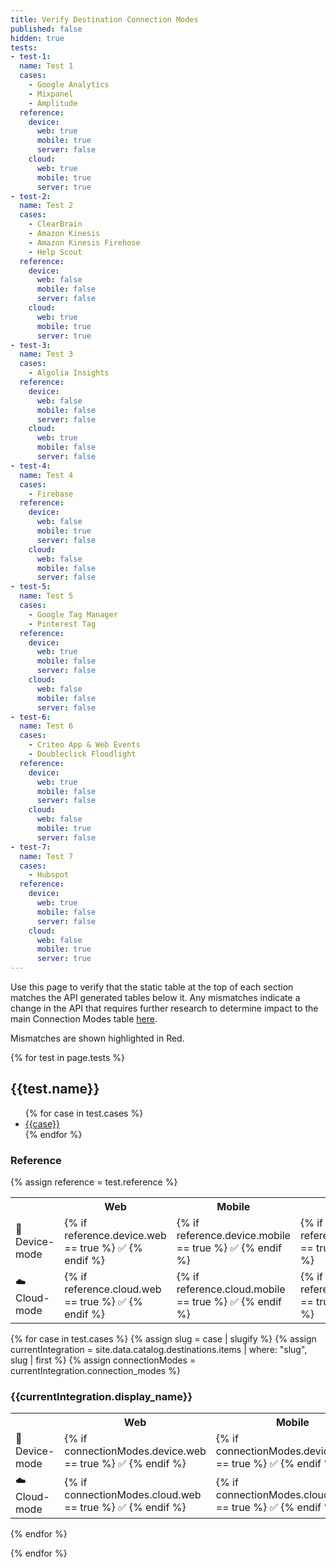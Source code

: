 ```yaml
---
title: Verify Destination Connection Modes
published: false
hidden: true
tests:
- test-1:
  name: Test 1
  cases:
    - Google Analytics
    - Mixpanel
    - Amplitude
  reference:
    device:
      web: true
      mobile: true
      server: false
    cloud:
      web: true
      mobile: true
      server: true
- test-2:
  name: Test 2
  cases:
    - ClearBrain
    - Amazon Kinesis
    - Amazon Kinesis Firehose
    - Help Scout
  reference:
    device:
      web: false
      mobile: false
      server: false
    cloud:
      web: true
      mobile: true
      server: true
- test-3:
  name: Test 3
  cases:
    - Algolia Insights
  reference:
    device:
      web: false
      mobile: false
      server: false
    cloud:
      web: true
      mobile: false
      server: false
- test-4:
  name: Test 4
  cases:
    - Firebase
  reference:
    device:
      web: false
      mobile: true
      server: false
    cloud:
      web: false
      mobile: false
      server: false
- test-5:
  name: Test 5
  cases:
    - Google Tag Manager
    - Pinterest Tag
  reference:
    device:
      web: true
      mobile: false
      server: false
    cloud:
      web: false
      mobile: false
      server: false
- test-6:
  name: Test 6
  cases:
    - Criteo App & Web Events
    - Doubleclick Floodlight
  reference:
    device:
      web: true
      mobile: false
      server: false
    cloud:
      web: false
      mobile: true
      server: false 
- test-7:
  name: Test 7
  cases:
    - Hubspot
  reference:
    device:
      web: true
      mobile: false
      server: false
    cloud:
      web: false
      mobile: true
      server: true 
---
```

Use this page to verify that the static table at the top of each section matches the API generated tables below it. Any mismatches indicate a change in the API that requires further research to determine impact to the main Connection Modes table [here](docs/connections/destinations/cmodes-compare/).

Mismatches are shown highlighted in Red.

{% for test in page.tests %}
<h2 id="{{test.name | slugify}}">{{test.name}}</h2>

<ul>
  {% for case in test.cases %} <li><a href="/docs/connections/destinations/catalog/{{case | slugify}}">{{case}}</a></li> {% endfor %}
</ul>

### Reference
{% assign reference = test.reference %}

<table>
  <tr>
    <th></th>
    <th>Web</th>
    <th>Mobile</th>
    <th>Server</th>
  </tr>
  <tr>
    <td>📱 Device-mode</td>
    <td>{% if reference.device.web == true %} ✅ {% endif %}</td>
    <td>{% if reference.device.mobile == true %} ✅ {% endif %}</td>
    <td>{% if reference.device.server == true %} ✅ {% endif %}</td>
  </tr>
  <tr>
    <td>☁️  Cloud-mode</td>
    <td>{% if reference.cloud.web == true %} ✅ {% endif %}</td>
    <td>{% if reference.cloud.mobile == true %} ✅ {% endif %}</td>
    <td>{% if reference.cloud.server == true %} ✅ {% endif %}</td>
  </tr>
</table>


{% for case in test.cases %}
{% assign slug = case | slugify %}
{% assign currentIntegration = site.data.catalog.destinations.items | where: "slug", slug | first %}
{% assign connectionModes = currentIntegration.connection_modes %}
<h3>{{currentIntegration.display_name}}</h3>
<table>
  <tr>
    <th></th>
    <th>Web</th>
    <th>Mobile</th>
    <th>Server</th>
  </tr>
  <tr>
    <td>📱 Device-mode</td>
    <td style="{% if connectionModes.device.web != reference.device.web %}background-color:rgba(255,0,0,.4){% endif %}">{% if connectionModes.device.web == true %} ✅ {% endif %}</td>
    <td style="{% if connectionModes.device.mobile != reference.device.mobile %}background-color:rgba(255,0,0,.4){% endif %}">{% if connectionModes.device.mobile == true %} ✅ {% endif %}</td>
    <td style="{% if connectionModes.device.server != reference.device.server %}background-color:rgba(255,0,0,.4){% endif %}">{% if connectionModes.device.server == true %} ✅ {% endif %}</td>
  </tr>
  <tr>
    <td>☁️  Cloud-mode</td>
    <td style="{% if connectionModes.cloud.web != reference.cloud.web %}background-color:rgba(255,0,0,.4){% endif %}">{% if connectionModes.cloud.web == true %} ✅ {% endif %}</td>
    <td style="{% if connectionModes.cloud.mobile != reference.cloud.mobile %}background-color:rgba(255,0,0,.4){% endif %}">{% if connectionModes.cloud.mobile == true %} ✅ {% endif %}</td>
    <td style="{% if connectionModes.cloud.server != reference.cloud.server %}background-color:rgba(255,0,0,.4){% endif %}">{% if connectionModes.cloud.server == true %} ✅ {% endif %}</td>
  </tr>
</table>
{% endfor %}


{% endfor %}








